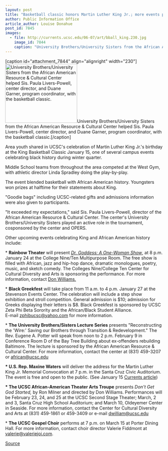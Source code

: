 ```yaml
---
layout: post
title: "Basketball classic honors Martin Luther King Jr.; more events planned"
author: Public Information Office
article_author: Louise Donahue
post_id: 7845
images:
  - file: http://currents.ucsc.edu/06-07/art/bball_king.230.jpg
    image_id: 7844
    caption: "University Brothers/University Sisters from the African American Resource & Cultural Center helped Sis. Paula Livers-Powell, center director, and Duane Garner, program coordinator, with the basketball classic."
---
```


[caption id="attachment_7844" align="alignright" width="230"]<a href="http://dev-ucsc-news.pantheonsite.io/wp-content/uploads/2007/01/bball_king.230.jpg"><img class="size-full wp-image-7844" src="http://dev-ucsc-news.pantheonsite.io/wp-content/uploads/2007/01/bball_king.230.jpg" alt="University Brothers/University Sisters from the African American Resource & Cultural Center helped Sis. Paula Livers-Powell, center director, and Duane Garner, program coordinator, with the basketball classic." width="230" height="189" /></a>University Brothers/University Sisters from the African American Resource & Cultural Center helped Sis. Paula Livers-Powell, center director, and Duane Garner, program coordinator, with the basketball classic.[/caption]
<a name="content" id="content"></a>
<p>
  Area youth shared in UCSC's celebration of Martin Luther King Jr.'s birthday at the King Basketball Classic January 15, one of several campus events celebrating black history during winter quarter.
</p>
<p>
  Middle School teams from throughout the area competed at the West Gym, with athletic director Linda Spradley doing the play-by-play.
</p>
<p>
  The event blended basketball with African American history. Youngsters won prizes at halftime for their statements about King.
</p>
<p>
  "Goodie bags" including UCSC-related gifts and admissions information were also given to participants.
</p>
<p>
  "It exceeded my expectations," said Sis. Paula Livers-Powell, director of the African American Resource &amp; Cultural Center. The center's University Brothers/University Sisters played an active role in the tournament, cosponsored by the center and OPERS.
</p>
<p>
  Other upcoming events celebrating King and African American history include:
</p>
<p>
  * <strong>Rainbow Theater</strong> will present <a href="http://www.drgoddess.com"><i>Dr. Goddess: A One-Woman Show</i></a>, at 8 p.m. January 24 at the College Nine/Ten Multipurpose Room. The free show is filled with African, jazz and hip-hop dance, dramatic monologues, poetry, music, and sketch comedy. The Colleges Nine/College Ten Center for Cultural Diversity and Arts is sponsoring the performance. For more information, contact <a href="mailto:dwilliam@ucsc.edu">Don Williams.</a>
</p>
<p>
  * <strong>Black Greekfest</strong> will take place from 11 a.m. to 4 p.m. January 27 at the Stevenson Events Center. The celebration will include a step show exhibition and stroll competition. General admission is $10; admission for Greeks displaying their letters is $8. Black Greekfest is sponsored by UCSC Zeta Phi Beta Sorority and the African/Black Student Alliance.<br>
  E-mail <a href="mailto:zphibucsc@yahoo.com">zphibucsc@yahoo.com</a> for more information.
</p>
<p>
  * <strong>The University Brothers/Sisters Lecture Series</strong> presents "Reconstructing the 'Wire:' Saving our Brothers through Transition &amp; Redevelopment." The Rev. Eugene A. Potter will speak from noon to 2 p.m. February 9 in Conference Room D of the Bay Tree Building about ex-offenders rebuilding Baltimore. The lecture is sponsored by the African American Resource &amp; Cultural Center. For more information, contact the center at (831) 459-3207 or <a href="mailto:african@ucsc.edu">african@ucsc.edu</a>
</p>
<p>
  <strong>* U.S. Rep. Maxine Waters</strong> will deliver the address for the Martin Luther King Jr. Memorial Convocation at 7 p.m. in the Santa Cruz Civic Auditorium. The event is free and open to the public. (See January 15 <a href="http://currents.ucsc.edu/06-07/01-15/convocation.asp">Currents article</a>)
</p>
<p>
  <strong>* The UCSC African-American Theater Arts Troupe</strong> presents <i>Don't Get God Started,</i> by Ron Milner and directed by Don Williams. Performances will be February 23, 24, and 25 at the UCSC Second Stage Theater; March, 2 and 3, Santa Cruz High School Auditorium; and March 10, Oldeyemer Center in Seaside. For more information, contact the Center for Cultural Diversity and Arts at (831) 459-1861 or 459-3409 or e-mail <a href="mailto:dwilliam@ucsc.edu">dwilliam@ucsc.edu</a>
</p>
<p>
  * <strong>The UCSC Gospel Choir</strong> performs at 7 p.m. on March 15 at Porter Dining Hall. For more information, contact choir director Valerie Fiddmont at <a href="mailto:valerie@valeriejoi.com">valerie@valeriejoi.com</a>.
</p>
<p><a href="http://www1.ucsc.edu/currents/06-07/01-22/events.asp" title="Permalink to events">Source</a></p>
